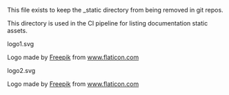 This file exists to keep the _static directory from being removed in git repos.

This directory is used in the CI pipeline for listing documentation static assets.

logo1.svg

<div>Logo made by <a href="" title="Freepik">Freepik</a> from <a href="https://www.flaticon.com/" title="Flaticon">www.flaticon.com</a></div>

logo2.svg 
<div>Logo made by <a href="" title="Freepik">Freepik</a> from <a href="https://www.flaticon.com/" title="Flaticon">www.flaticon.com</a></div>